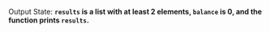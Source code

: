 Output State: **`results` is a list with at least 2 elements, `balance` is 0, and the function prints `results`.**